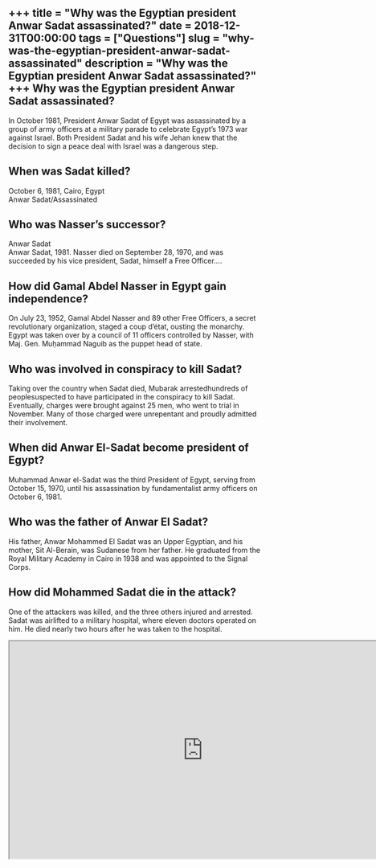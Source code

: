 +++
title = "Why was the Egyptian president Anwar Sadat assassinated?"
date = 2018-12-31T00:00:00
tags = ["Questions"]
slug = "why-was-the-egyptian-president-anwar-sadat-assassinated"
description = "Why was the Egyptian president Anwar Sadat assassinated?"
+++
Why was the Egyptian president Anwar Sadat assassinated?
--------------------------------------------------------

In October 1981, President Anwar Sadat of Egypt was assassinated by a group of army officers at a military parade to celebrate Egypt’s 1973 war against Israel. Both President Sadat and his wife Jehan knew that the decision to sign a peace deal with Israel was a dangerous step.

When was Sadat killed?
----------------------

October 6, 1981, Cairo, Egypt  
Anwar Sadat/Assassinated

Who was Nasser’s successor?
---------------------------

Anwar Sadat  
Anwar Sadat, 1981. Nasser died on September 28, 1970, and was succeeded by his vice president, Sadat, himself a Free Officer….

How did Gamal Abdel Nasser in Egypt gain independence?
------------------------------------------------------

On July 23, 1952, Gamal Abdel Nasser and 89 other Free Officers, a secret revolutionary organization, staged a coup d’état, ousting the monarchy. Egypt was taken over by a council of 11 officers controlled by Nasser, with Maj. Gen. Muḥammad Naguib as the puppet head of state.

Who was involved in conspiracy to kill Sadat?
---------------------------------------------

Taking over the country when Sadat died, Mubarak arrestedhundreds of peoplesuspected to have participated in the conspiracy to kill Sadat. Eventually, charges were brought against 25 men, who went to trial in November. Many of those charged were unrepentant and proudly admitted their involvement.

When did Anwar El-Sadat become president of Egypt?
--------------------------------------------------

Muhammad Anwar el-Sadat was the third President of Egypt, serving from October 15, 1970, until his assassination by fundamentalist army officers on October 6, 1981.

Who was the father of Anwar El Sadat?
-------------------------------------

His father, Anwar Mohammed El Sadat was an Upper Egyptian, and his mother, Sit Al-Berain, was Sudanese from her father. He graduated from the Royal Military Academy in Cairo in 1938 and was appointed to the Signal Corps.

How did Mohammed Sadat die in the attack?
-----------------------------------------

One of the attackers was killed, and the three others injured and arrested. Sadat was airlifted to a military hospital, where eleven doctors operated on him. He died nearly two hours after he was taken to the hospital.

<iframe allow="accelerometer; autoplay; clipboard-write; encrypted-media; gyroscope; picture-in-picture" allowfullscreen="" class="__youtube_prefs__  epyt-is-override  no-lazyload" data-no-lazy="1" data-origheight="433" data-origwidth="770" data-skipgform_ajax_framebjll="" height="433" id="_ytid_61305" loading="lazy" src="https://www.youtube.com/embed/z4EbCnG9MJU?enablejsapi=1&autoplay=0&cc_load_policy=0&cc_lang_pref=&iv_load_policy=1&loop=0&modestbranding=0&rel=1&fs=1&playsinline=0&autohide=2&theme=dark&color=red&controls=1&" title="YouTube player" width="770"></iframe>